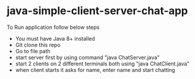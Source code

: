# java-simple-client-server-chat-app

To Run application follow below steps

- You must have Java 8+ installed
- Git clone this repo
- Go to file path
- start server first by using command "java ChatServer.java"
- start 2 clients on 2 different terminals both using "java ChatClient.java"
- when client starts it asks for name, enter name and start chatting
